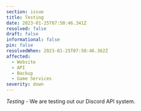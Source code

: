 ```yaml
---
section: issue
title: Testing
date: 2023-01-25T07:50:46.341Z
resolved: false
draft: false
informational: false
pin: false
resolvedWhen: 2023-01-25T07:50:46.362Z
affected:
  - Website
  - API
  - Backup
  - Game Services
severity: down
---
```

*﻿Testing* - We are testing out our Discord API system.